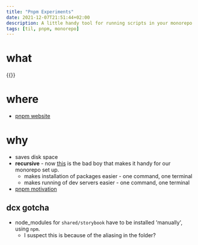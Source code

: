 ```yaml
---
title: "Pnpm Experiments"
date: 2021-12-07T21:51:44+02:00
description: A little handy tool for running scripts in your monorepo
tags: [til, pnpm, monorepo]
---
```


# what
{{<youtube hiTmX2dW84E>}}

# where
- [pnpm website](https://pnpm.io/)

# why
- saves disk space
- **recursive** - now [this](https://pnpm.io/cli/recursive) is the bad boy that makes it handy for our monorepo set up.
  - makes installation of packages easier - one command, one terminal
  - makes running of dev servers easier - one command, one terminal
- [pnpm motivation](https://pnpm.io/motivation)

## dcx gotcha
- node_modules for `shared/storybook` have to be installed 'manually', using `npm`. 
  - I suspect this is because of the aliasing in the folder?